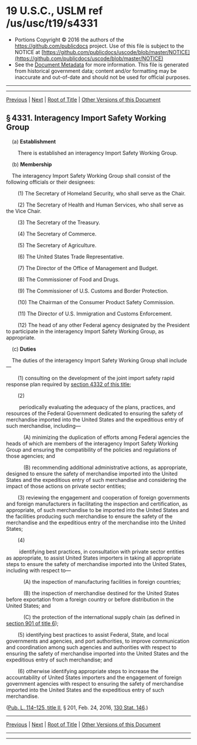 ---
---

# 19 U.S.C., USLM ref /us/usc/t19/s4331

* Portions Copyright © 2016 the authors of the https://github.com/publicdocs project.
  Use of this file is subject to the NOTICE at [https://github.com/publicdocs/uscode/blob/master/NOTICE](https://github.com/publicdocs/uscode/blob/master/NOTICE)
* See the [Document Metadata](././../../../../..//README.md) for more information.
  This file is generated from historical government data; content and/or formatting may be inaccurate and out-of-date and should not be used for official purposes.

----------
----------

[Previous](./../../../../..//us/usc/t19/ch28/schII/m__us_usc_t19_ch28_schII.md) | [Next](./../../../../..//us/usc/t19/ch28/schII/m__us_usc_t19_s4332.md) | [Root of Title](./../../../../../) | [Other Versions of this Document](https://publicdocs.github.io/go/links?ns=uslm&ref=%2Fus%2Fusc%2Ft19%2Fs4331)

## § 4331. Interagency Import Safety Working Group

    (a) __Establishment__ 

        There is established an interagency Import Safety Working Group.

    (b) __Membership__ 

    The interagency Import Safety Working Group shall consist of the following officials or their designees:

        (1) The Secretary of Homeland Security, who shall serve as the Chair.

        (2) The Secretary of Health and Human Services, who shall serve as the Vice Chair.

        (3) The Secretary of the Treasury.

        (4) The Secretary of Commerce.

        (5) The Secretary of Agriculture.

        (6) The United States Trade Representative.

        (7) The Director of the Office of Management and Budget.

        (8) The Commissioner of Food and Drugs.

        (9) The Commissioner of U.S. Customs and Border Protection.

        (10) The Chairman of the Consumer Product Safety Commission.

        (11) The Director of U.S. Immigration and Customs Enforcement.

        (12) The head of any other Federal agency designated by the President to participate in the interagency Import Safety Working Group, as appropriate.

    (c) __Duties__ 

    The duties of the interagency Import Safety Working Group shall include—

        (1) consulting on the development of the joint import safety rapid response plan required by [section 4332 of this title][/us/usc/t19/s4332];

        (2)

         periodically evaluating the adequacy of the plans, practices, and resources of the Federal Government dedicated to ensuring the safety of merchandise imported into the United States and the expeditious entry of such merchandise, including—

            (A) minimizing the duplication of efforts among Federal agencies the heads of which are members of the interagency Import Safety Working Group and ensuring the compatibility of the policies and regulations of those agencies; and

            (B) recommending additional administrative actions, as appropriate, designed to ensure the safety of merchandise imported into the United States and the expeditious entry of such merchandise and considering the impact of those actions on private sector entities;

        (3) reviewing the engagement and cooperation of foreign governments and foreign manufacturers in facilitating the inspection and certification, as appropriate, of such merchandise to be imported into the United States and the facilities producing such merchandise to ensure the safety of the merchandise and the expeditious entry of the merchandise into the United States;

        (4)

         identifying best practices, in consultation with private sector entities as appropriate, to assist United States importers in taking all appropriate steps to ensure the safety of merchandise imported into the United States, including with respect to—

            (A) the inspection of manufacturing facilities in foreign countries;

            (B) the inspection of merchandise destined for the United States before exportation from a foreign country or before distribution in the United States; and

            (C) the protection of the international supply chain (as defined in [section 901 of title 6][/us/usc/t6/s901]);

        (5) identifying best practices to assist Federal, State, and local governments and agencies, and port authorities, to improve communication and coordination among such agencies and authorities with respect to ensuring the safety of merchandise imported into the United States and the expeditious entry of such merchandise; and

        (6) otherwise identifying appropriate steps to increase the accountability of United States importers and the engagement of foreign government agencies with respect to ensuring the safety of merchandise imported into the United States and the expeditious entry of such merchandise.

([Pub. L. 114–125, title II][/us/pl/114/125/tII], § 201, Feb. 24, 2016, [130 Stat. 146][/us/stat/130/146].)

----------

[Previous](./../../../../..//us/usc/t19/ch28/schII/m__us_usc_t19_ch28_schII.md) | [Next](./../../../../..//us/usc/t19/ch28/schII/m__us_usc_t19_s4332.md) | [Root of Title](./../../../../../) | [Other Versions of this Document](https://publicdocs.github.io/go/links?ns=uslm&ref=%2Fus%2Fusc%2Ft19%2Fs4331)

----------
----------

[/us/usc/t19/s4332]: https://publicdocs.github.io/go/links?ns=uslm&ref=%2Fus%2Fusc%2Ft19%2Fs4332
[/us/usc/t6/s901]: https://publicdocs.github.io/go/links?ns=uslm&ref=%2Fus%2Fusc%2Ft6%2Fs901
[/us/pl/114/125/tII]: https://publicdocs.github.io/go/links?ns=uslm&ref=%2Fus%2Fpl%2F114%2F125%2FtII
[/us/stat/130/146]: https://publicdocs.github.io/go/links?ns=uslm&ref=%2Fus%2Fstat%2F130%2F146



